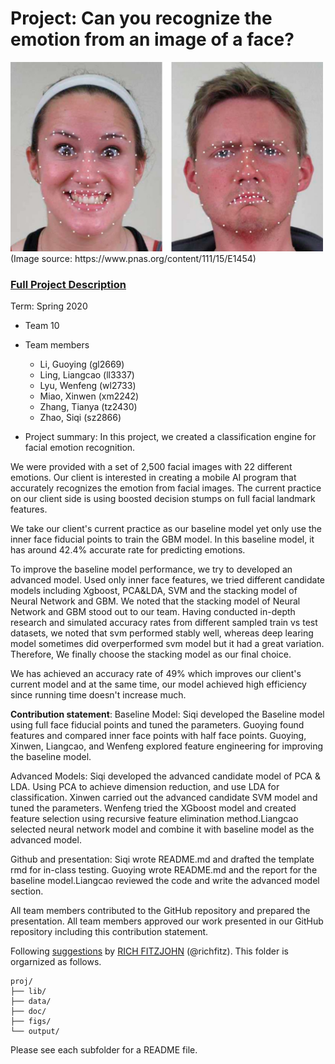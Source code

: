# Project: Can you recognize the emotion from an image of a face? 
<img src="figs/CE.jpg" alt="Compound Emotions" width="500"/>
(Image source: https://www.pnas.org/content/111/15/E1454)

### [Full Project Description](doc/project3_desc.md)

Term: Spring 2020

+ Team 10
+ Team members
	+ Li, Guoying (gl2669)
	+ Ling, Liangcao (ll3337)
	+ Lyu, Wenfeng (wl2733)
	+ Miao, Xinwen (xm2242)
	+ Zhang, Tianya (tz2430)
	+ Zhao, Siqi (sz2866)

+ Project summary: In this project, we created a classification engine for facial emotion recognition. 

We were provided with a set of 2,500 facial images with 22 different emotions. Our client is interested in creating a mobile AI program that accurately recognizes the emotion from facial images. The current practice on our client side is using boosted decision stumps on full facial landmark features.

We take our client's current practice as our baseline model yet only use the inner face fiducial points to train the GBM model. In this baseline model, it has around 42.4% accurate rate for predicting emotions.

To improve the baseline model performance, we try to developed an advanced model. Used only inner face features, we tried different candidate models including Xgboost, PCA&LDA, SVM and the stacking model of Neural Network and GBM. We noted that the stacking model of Neural Network and GBM stood out to our team. Having conducted in-depth research and simulated accuracy rates from different sampled train vs test datasets, we noted that svm performed stably well, whereas deep learing model sometimes did overperformed svm model but it had a great variation. Therefore, We finally choose the stacking model as our final choice.

We has achieved an accuracy rate of 49% which improves our client's current model and at the same time, our model achieved high efficiency since running time doesn't increase much.

**Contribution statement**: 
Baseline Model: Siqi developed the Baseline model using full face fiducial points and tuned the parameters. Guoying found features and compared inner face points with half face points. Guoying, Xinwen, Liangcao, and Wenfeng explored feature engineering for improving the baseline model.

Advanced Models: Siqi developed the advanced candidate model of PCA & LDA. Using PCA to achieve dimension reduction, and use LDA for classification. Xinwen carried out the advanced candidate SVM model and tuned the parameters. Wenfeng tried the XGboost model and created feature selection using recursive feature elimination method.Liangcao selected neural network model and combine it with baseline model as the advanced model. 

Github and presentation: Siqi wrote README.md and drafted the template rmd for in-class testing. Guoying wrote README.md and the report for the baseline model.Liangcao reviewed the code and write the advanced model section.

All team members contributed to the GitHub repository and prepared the presentation. All team members approved our work presented in our GitHub repository including this contribution statement.

Following [suggestions](http://nicercode.github.io/blog/2013-04-05-projects/) by [RICH FITZJOHN](http://nicercode.github.io/about/#Team) (@richfitz). This folder is orgarnized as follows.

```
proj/
├── lib/
├── data/
├── doc/
├── figs/
└── output/
```

Please see each subfolder for a README file.
